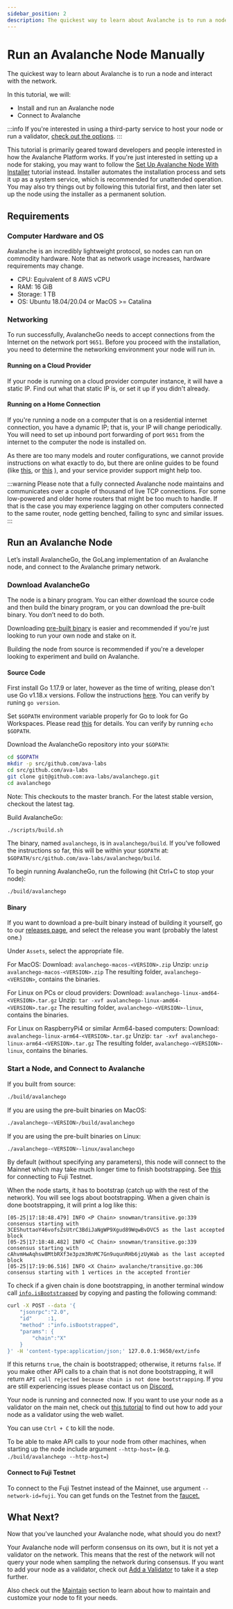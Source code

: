 ```yaml
---
sidebar_position: 2
description: The quickest way to learn about Avalanche is to run a node and interact with the network and geared toward people interested in how the Avalanche Platform works.
---
```


# Run an Avalanche Node Manually

The quickest way to learn about Avalanche is to run a node and interact with the network.

In this tutorial, we will:

- Install and run an Avalanche node
- Connect to Avalanche

:::info If you're interested in using a third-party service to host your node or run a validator, [check out the options](../README.md#build). :::

This tutorial is primarily geared toward developers and people interested in how the Avalanche Platform works. If you're just interested in setting up a node for staking, you may want to follow the [Set Up Avalanche Node With Installer](set-up-node-with-installer.md) tutorial instead. Installer automates the installation process and sets it up as a system service, which is recommended for unattended operation. You may also try things out by following this tutorial first, and then later set up the node using the installer as a permanent solution.

## Requirements

### Computer Hardware and OS

Avalanche is an incredibly lightweight protocol, so nodes can run on commodity hardware. Note that as network usage increases, hardware requirements may change.

- CPU: Equivalent of 8 AWS vCPU
- RAM: 16 GiB
- Storage: 1 TB
- OS: Ubuntu 18.04/20.04 or MacOS &gt;= Catalina

### Networking

To run successfully, AvalancheGo needs to accept connections from the Internet on the network port `9651`. Before you proceed with the installation, you need to determine the networking environment your node will run in.

#### Running on a Cloud Provider

If your node is running on a cloud provider computer instance, it will have a static IP. Find out what that static IP is, or set it up if you didn't already.

#### Running on a Home Connection

If you're running a node on a computer that is on a residential internet connection, you have a dynamic IP; that is, your IP will change periodically. You will need to set up inbound port forwarding of port `9651` from the internet to the computer the node is installed on.

As there are too many models and router configurations, we cannot provide instructions on what exactly to do, but there are online guides to be found (like [this](https://www.noip.com/support/knowledgebase/general-port-forwarding-guide/), or [this](https://www.howtogeek.com/66214/how-to-forward-ports-on-your-router/) ), and your service provider support might help too.

:::warning
Please note that a fully connected Avalanche node maintains and communicates over a couple of thousand of live TCP connections. For some low-powered and older home routers that might be too much to handle. If that is the case you may experience lagging on other computers connected to the same router, node getting benched, failing to sync and similar issues.
:::

## Run an Avalanche Node

Let’s install AvalancheGo, the GoLang implementation of an Avalanche node, and connect to the Avalanche primary network.

### Download AvalancheGo

The node is a binary program. You can either download the source code and then build the binary program, or you can download the pre-built binary. You don’t need to do both.

Downloading [pre-built binary](run-avalanche-node-manually.md#binary) is easier and recommended if you're just looking to run your own node and stake on it.

Building the node from source is recommended if you're a developer looking to experiment and build on Avalanche.

#### **Source Code**

First install Go 1.17.9 or later, however as the time of writing, please don't use Go v1.18.x versions. Follow the instructions [here](https://golang.org/doc/install). You can verify by runing `go version`.

Set `$GOPATH` environment variable properly for Go to look for Go Workspaces. Please read [this](https://go.dev/doc/gopath_code) for details. You can verify by running `echo $GOPATH`.

Download the AvalancheGo repository into your `$GOPATH`:

```sh
cd $GOPATH
mkdir -p src/github.com/ava-labs
cd src/github.com/ava-labs
git clone git@github.com:ava-labs/avalanchego.git
cd avalanchego
```

Note: This checkouts to the master branch. For the latest stable version, checkout the latest tag.

Build AvalancheGo:

```sh
./scripts/build.sh
```

The binary, named `avalanchego`, is in `avalanchego/build`. If you've followed the instructions so far, this will be within your `$GOPATH` at: `$GOPATH/src/github.com/ava-labs/avalanchego/build`.

To begin running AvalancheGo, run the following (hit Ctrl+C to stop your node):

```sh
./build/avalanchego
```

#### **Binary**

If you want to download a pre-built binary instead of building it yourself, go to our [releases page](https://github.com/ava-labs/avalanchego/releases), and select the release you want (probably the latest one.)

Under `Assets`, select the appropriate file.

For MacOS: Download: `avalanchego-macos-<VERSION>.zip` Unzip: `unzip avalanchego-macos-<VERSION>.zip` The resulting folder, `avalanchego-<VERSION>`, contains the binaries.

For Linux on PCs or cloud providers: Download: `avalanchego-linux-amd64-<VERSION>.tar.gz` Unzip: `tar -xvf avalanchego-linux-amd64-<VERSION>.tar.gz` The resulting folder, `avalanchego-<VERSION>-linux`, contains the binaries.

For Linux on RaspberryPi4 or similar Arm64-based computers: Download: `avalanchego-linux-arm64-<VERSION>.tar.gz` Unzip: `tar -xvf avalanchego-linux-arm64-<VERSION>.tar.gz` The resulting folder, `avalanchego-<VERSION>-linux`, contains the binaries.

### Start a Node, and Connect to Avalanche

If you built from source:

```sh
./build/avalanchego
```

If you are using the pre-built binaries on MacOS:

```sh
./avalanchego-<VERSION>/build/avalanchego
```

If you are using the pre-built binaries on Linux:

```sh
./avalanchego-<VERSION>-linux/avalanchego
```

By default (without specifying any parameters), this node will connect to the Mainnet which may take much longer time to finish bootstrapping. See [this](#connect-to-fuji-testnet) for connecting to Fuji Testnet.

When the node starts, it has to bootstrap (catch up with the rest of the network). You will see logs about bootstrapping. When a given chain is done bootstrapping, it will print a log like this:

```text
[05-25|17:18:48.479] INFO <P Chain> snowman/transitive.go:339 consensus starting with 3CEShuttaoY46vofsZsUtrC3BdiJaNgWP9Xgud89WqwBvDVC5 as the last accepted block
[05-25|17:18:48.482] INFO <C Chain> snowman/transitive.go:339 consensus starting with cAhvmHwAqhsw8MtbRXf3e3pzm3RnMC7Gn9uqunRHb6jzUyWab as the last accepted block
[05-25|17:19:06.516] INFO <X Chain> avalanche/transitive.go:306 consensus starting with 1 vertices in the accepted frontier
```

To check if a given chain is done bootstrapping, in another terminal window call [`info.isBootstrapped`](../../apis/avalanchego/apis/info.md#infoisbootstrapped) by copying and pasting the following command:

```sh
curl -X POST --data '{
    "jsonrpc":"2.0",
    "id"     :1,
    "method" :"info.isBootstrapped",
    "params": {
        "chain":"X"
    }
}' -H 'content-type:application/json;' 127.0.0.1:9650/ext/info
```

If this returns `true`, the chain is bootstrapped; otherwise, it returns `false`. If you make other API calls to a chain that is not done bootstrapping, it will return `API call rejected because chain is not done bootstrapping`. If you are still experiencing issues please contact us on [Discord.](https://chat.avalabs.org/)

Your node is running and connected now. If you want to use your node as a validator on the main net, check out [this tutorial](../validate/add-a-validator.md#add-a-validator-with-avalanche-wallet) to find out how to add your node as a validator using the web wallet.

You can use `Ctrl + C` to kill the node.

To be able to make API calls to your node from other machines, when starting up the node include argument `--http-host=` (e.g. `./build/avalanchego --http-host=`)

#### Connect to Fuji Testnet

To connect to the Fuji Testnet instead of the Mainnet, use argument `--network-id=fuji`. You can get funds on the Testnet from the [faucet.](https://faucet.avax.network/)

## What Next?

Now that you've launched your Avalanche node, what should you do next?

Your Avalanche node will perform consensus on its own, but it is not yet a validator on the network. This means that the rest of the network will not query your node when sampling the network during consensus. If you want to add your node as a validator, check out [Add a Validator](../validate/add-a-validator.md) to take it a step further.

Also check out the [Maintain](../README.md#maintain) section to learn about how to maintain and customize your node to fit your needs.
